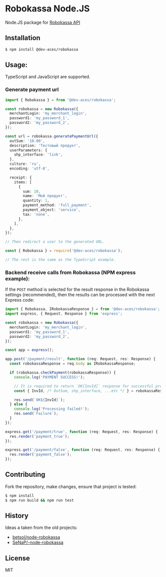 # Robokassa Node.JS

Node.JS package for [Robokassa API](https://docs.robokassa.ru)

## Installation

```sh
$ npm install @dev-aces/robokassa
```

## Usage:

TypeScript and JavaScript are supported.

### Generate payment url

```typescript
import { Robokassa } = from '@dev-aces/robokassa';

const robokassa = new Robokassa({
  merchantLogin: 'my_merchant_login',
  password1: 'my_password_1',
  password2: 'my_password_2',
});

const url = robokassa.generatePaymentUrl({
  outSum: '10.00',
  description: 'Тестовый продукт',
  userParameters: {
    shp_interface: 'link',
  },
  culture: 'ru',
  encoding: 'utf-8',

  receipt: {
    items: [
      {
        sum: 10,
        name: 'Мой продукт',
        quantity: 1,
        payment_method: 'full_payment',
        payment_object: 'service',
        tax: 'none',
      },
    ],
  },
});

// Then redirect a user to the generated URL.
```

```javascript
const { Robokassa } = require('@dev-aces/robokassa');

// The rest is the same as the TypeScript example.
```

### Backend receive calls from Robokassa (NPM express example):

If the `POST` method is selected for the result response in the Robokassa settings (recommended), then the results can be processed with the next Express code:

```typescript
import { Robokassa, IRobokassaResponse } = from '@dev-aces/robokassa';
import express, { Request, Response } from 'express';

const robokassa = new Robokassa({
  merchantLogin: 'my_merchant_login',
  password1: 'my_password_1',
  password2: 'my_password_2',
});

const app = express();

app.post('/payment/result', function (req: Request, res: Response) {
  const robokassaResponse = req.body as IRobokassaResponse;

  if (robokassa.checkPayment(robokassaResponse)) {
    console.log('PAYMENT SUCCESS!');

    // It is required to return `OK[InvId]` response for successful processing.
    const { InvId, /* OutSum, shp_interface, ...etc */ } = robokassaResponse;

    res.send(`OK${InvId}`);
  } else {
    console.log('Processing failed!');
    res.send(`Failure`);
  }
});

express.get('/payment/true', function (req: Request, res: Response) {
  res.render('payment_true');
});

express.get('/payment/false', function (req: Request, res: Response) {
  res.render('payment_false');
});
```

## Contributing

Fork the repository, make changes, ensure that project is tested:

```bash
$ npm install
$ npm run build && npm run test
```

## History

Ideas a taken from the old projects:
- [betsol/node-robokassa](https://github.com/betsol/node-robokassa)
- [SeNaP/-node-robokassa](https://github.com/SeNaP/node-robokassa)

## License

MIT
